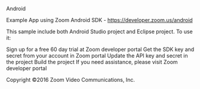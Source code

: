Android

Example App using Zoom Android SDK - https://developer.zoom.us/android

This sample include both Android Studio project and Eclipse project. To use it:

Sign up for a free 60 day trial at Zoom developer portal
Get the SDK key and secret from your account in Zoom portal
Update the API key and secret in the project
Build the project
If you need assistance, please visit Zoom developer portal

Copyright ©2016 Zoom Video Communications, Inc.
